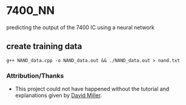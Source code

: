 # 7400_NN
predicting the output of the 7400 IC using a neural network

## create training data
```
g++ NAND_data.cpp -o NAND_data.out && ./NAND_data.out > nand.txt
```

### Attribution/Thanks
- This project could not have happened without the tutorial and explanations given by [David Miller](https://vimeo.com/19569529). 